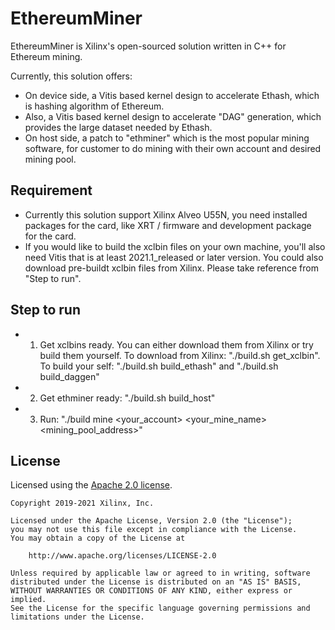 # EthereumMiner

EthereumMiner is Xilinx's open-sourced solution written in C++ for Ethereum mining. 

Currently, this solution offers:
* On device side, a Vitis based kernel design to accelerate Ethash, which is hashing algorithm of Ethereum.
* Also, a Vitis based kernel design to accelerate "DAG" generation, which provides the large dataset needed by Ethash.
* On host side, a patch to "ethminer" which is the most popular mining software, for customer to do mining with their own account and desired mining pool.

## Requirement
* Currently this solution support Xilinx Alveo U55N, you need installed packages for the card, like XRT / firmware and development package for the card.
* If you would like to build the xclbin files on your own machine, you'll also need Vitis that is at least 2021.1_released or later version. You could also download pre-buildt xclbin files from Xilinx. Please take reference from "Step to run". 

## Step to run
* 1. Get xclbins ready.
  You can either download them from Xilinx or try build them yourself.
  To download from Xilinx: "./build.sh get_xclbin".
  To build your self: "./build.sh build_ethash" and "./build.sh build_daggen"
* 2. Get ethminer ready: "./build.sh build_host"
* 3. Run: "./build mine <your_account> <your_mine_name> <mining_pool_address>"
  


## License

Licensed using the [Apache 2.0 license](https://www.apache.org/licenses/LICENSE-2.0).

    Copyright 2019-2021 Xilinx, Inc.
    
    Licensed under the Apache License, Version 2.0 (the "License");
    you may not use this file except in compliance with the License.
    You may obtain a copy of the License at
    
        http://www.apache.org/licenses/LICENSE-2.0
    
    Unless required by applicable law or agreed to in writing, software
    distributed under the License is distributed on an "AS IS" BASIS,
    WITHOUT WARRANTIES OR CONDITIONS OF ANY KIND, either express or implied.
    See the License for the specific language governing permissions and
    limitations under the License.
